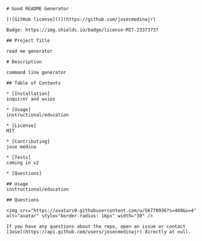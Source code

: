 
    # Good README Generator

    [![GitHub license]()](https://github.com/josecmedinajr)

    Badge: https://img.shields.io/badge/license-MIT-23373737
    ​
    ## Project Title
    ​
    read me generator

    # Description

    command line generator
    ​
    ## Table of Contents 
    ​
    * [Installation]
    inquirer and axios
    ​
    * [Usage]
    instructional/education
    ​
    * [License]
    MIT
    ​
    * [Contributing]
    jose medina
    ​
    * [Tests]
    coming in v2   
    ​
    * [Questions]​
        ​
    ## Usage   ​
    instructional/education  ​
    ​
    ## Questions
    ​
    <img src="https://avatars0.githubusercontent.com/u/56770936?s=460&v=4" alt="avatar" style="border-radius: 16px" width="30" />
    ​
    If you have any questions about the repo, open an issue or contact [Jose](https://api.github.com/users/josecmedinajr) directly at null.